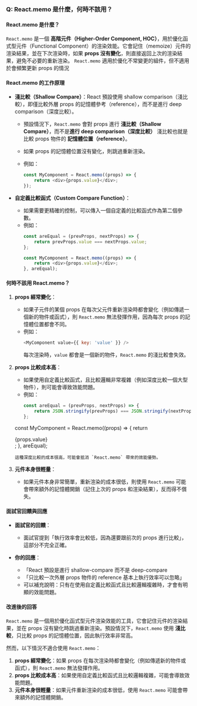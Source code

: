 ### **Q: React.memo 是什麼，何時不該用？**

#### **React.memo 是什麼？**
`React.memo` 是一個 **高階元件（Higher-Order Component, HOC）**，用於優化函式型元件（Functional Component）的渲染效能。它會記住（memoize）元件的渲染結果，並在下次渲染時，如果 **props 沒有變化**，則直接返回上次的渲染結果，避免不必要的重新渲染。
`React.memo` 適用於優化不常變更的組件，但不適用於會頻繁更新 props 的情況

#### **React.memo 的工作原理**
- **淺比較（Shallow Compare）**：React 預設使用 shallow comparison（淺比較），即僅比較外層 props 的記憶體參考（reference），而不是進行 deep comparison（深度比較）。
  - 預設情況下，`React.memo` 會對 props 進行 **淺比較（Shallow Compare）**，而不是**進行 deep comparison（深度比較）**
  淺比較也就是比較 props 物件的 **記憶體位置（reference）**。 
  
  - 如果 props 的記憶體位置沒有變化，則跳過重新渲染。
  - 例如：
    ```javascript
    const MyComponent = React.memo((props) => {
        return <div>{props.value}</div>;
    });
    ```

- **自定義比較函式（Custom Compare Function）**：
  - 如果需要更精確的控制，可以傳入一個自定義的比較函式作為第二個參數。
  - 例如：
    ```javascript
    const areEqual = (prevProps, nextProps) => {
        return prevProps.value === nextProps.value;
    };

    const MyComponent = React.memo((props) => {
        return <div>{props.value}</div>;
    }, areEqual);
    ```

#### **何時不該用 React.memo？**
1. **props 經常變化**：
   - 如果子元件的某個 props 在每次父元件重新渲染時都會變化（例如傳遞一個新的物件或函式），則 `React.memo` 無法發揮作用，因為每次 props 的記憶體位置都會不同。
   - 例如：
     ```javascript
     <MyComponent value={{ key: 'value' }} />
     ```
     每次渲染時，`value` 都會是一個新的物件，`React.memo` 的淺比較會失效。

2. **props 比較成本高**：
   - 如果使用自定義比較函式，且比較邏輯非常複雜（例如深度比較一個大型物件），則可能會導致效能問題。
   - 例如：
     ```javascript
     const areEqual = (prevProps, nextProps) => {
         return JSON.stringify(prevProps) === JSON.stringify(nextProps);
     };

    const MyComponent = React.memo((props) => {
        return <div>{props.value}</div>;
    }, areEqual);
     ```
     這種深度比較的成本很高，可能會抵消 `React.memo` 帶來的效能優勢。

3. **元件本身很輕量**：
   - 如果元件本身非常簡單，重新渲染的成本很低，則使用 `React.memo` 可能會帶來額外的記憶體開銷（記住上次的 props 和渲染結果），反而得不償失。

#### **面試官回饋與回應**
- **面試官的回饋**：
  - 面試官提到「執行效率會比較低，因為還要跟前次的 props 進行比較」，這部分不完全正確。
  
- **你的回應**：
  - 「React 預設是進行 shallow-compare 而不是 deep-compare
  - 「只比較一次外層 props 物件的 reference 基本上執行效率可以忽略」
  - 可以補充說明：只有在使用自定義比較函式且比較邏輯複雜時，才會有明顯的效能問題。

#### **改進後的回答**
`React.memo` 是一個用於優化函式型元件渲染效能的工具，它會記住元件的渲染結果，並在 props 沒有變化時跳過重新渲染。預設情況下，`React.memo` 使用 **淺比較**，只比較 props 的記憶體位置，因此執行效率非常高。

然而，以下情況不適合使用 `React.memo`：
1. **props 經常變化**：如果 props 在每次渲染時都會變化（例如傳遞新的物件或函式），則 `React.memo` 無法發揮作用。
2. **props 比較成本高**：如果使用自定義比較函式且比較邏輯複雜，可能會導致效能問題。
3. **元件本身很輕量**：如果元件重新渲染的成本很低，使用 `React.memo` 可能會帶來額外的記憶體開銷。